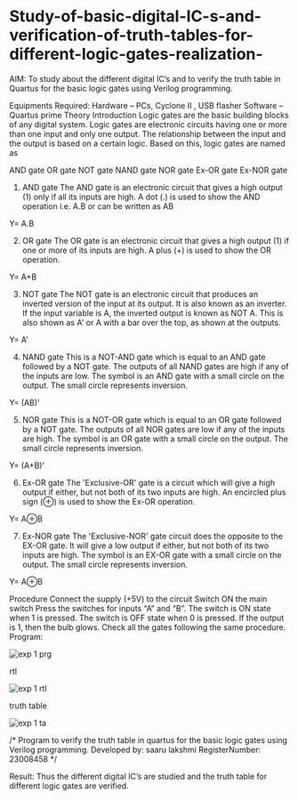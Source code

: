 # Study-of-basic-digital-IC-s-and-verification-of-truth-tables-for-different-logic-gates-realization-
 AIM:
To study about the different digital IC’s and to verify the truth table in Quartus for the basic logic gates using Verilog programming.

Equipments Required:
Hardware – PCs, Cyclone II , USB flasher
Software – Quartus prime
Theory
Introduction
Logic gates are the basic building blocks of any digital system. Logic gates are electronic circuits having one or more than one input and only one output. The relationship between the input and the output is based on a certain logic. Based on this, logic gates are named as

AND gate
OR gate
NOT gate
NAND gate
NOR gate
Ex-OR gate
Ex-NOR gate
1) AND gate
The AND gate is an electronic circuit that gives a high output (1) only if all its inputs are high. A dot (.) is used to show the AND operation i.e. A.B or can be written as AB

Y= A.B

2) OR gate
The OR gate is an electronic circuit that gives a high output (1) if one or more of its inputs are high. A plus (+) is used to show the OR operation.

Y= A+B

3) NOT gate
The NOT gate is an electronic circuit that produces an inverted version of the input at its output. It is also known as an inverter. If the input variable is A, the inverted output is known as NOT A. This is also shown as A' or A with a bar over the top, as shown at the outputs.

Y= A'

4) NAND gate
This is a NOT-AND gate which is equal to an AND gate followed by a NOT gate. The outputs of all NAND gates are high if any of the inputs are low. The symbol is an AND gate with a small circle on the output. The small circle represents inversion.

Y= (AB)’

5) NOR gate
This is a NOT-OR gate which is equal to an OR gate followed by a NOT gate. The outputs of all NOR gates are low if any of the inputs are high. The symbol is an OR gate with a small circle on the output. The small circle represents inversion.

Y= (A+B)’

6) Ex-OR gate
The 'Exclusive-OR' gate is a circuit which will give a high output if either, but not both of its two inputs are high. An encircled plus sign (⊕) is used to show the Ex-OR operation.

Y= A⊕B

7) Ex-NOR gate
The 'Exclusive-NOR' gate circuit does the opposite to the EX-OR gate. It will give a low output if either, but not both of its two inputs are high. The symbol is an EX-OR gate with a small circle on the output. The small circle represents inversion.

Y= A⊕B

Procedure
Connect the supply (+5V) to the circuit
Switch ON the main switch
Press the switches for inputs “A” and “B”. The switch is ON state when 1 is pressed. The switch is OFF state when 0 is pressed.
If the output is 1, then the bulb glows.
Check all the gates following the same procedure.
Program:

![exp 1 prg](https://github.com/vasanthkumarch/Study-of-basic-digital-IC-s-and-verification-of-truth-tables-for-different-logic-gates-realization-/assets/155513241/d2d9bfdc-0360-4a6c-8882-e880726e513a)

rtl

![exp 1 rtl](https://github.com/vasanthkumarch/Study-of-basic-digital-IC-s-and-verification-of-truth-tables-for-different-logic-gates-realization-/assets/155513241/352302bf-33cd-40dd-a70f-d2d93f98d3f7)

truth table

![exp 1 ta](https://github.com/vasanthkumarch/Study-of-basic-digital-IC-s-and-verification-of-truth-tables-for-different-logic-gates-realization-/assets/155513241/0d5cc809-2070-496b-81b8-8527c8bd1b57)



/*
Program to verify the truth table in quartus for the basic logic gates using Verilog programming.
Developed by: saaru lakshmi
RegisterNumber: 23008458 
*/

Result:
Thus the different digital IC’s are studied and the truth table for different logic gates are verified.

